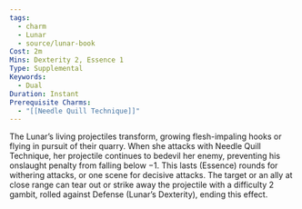 ```yaml
---
tags:
  - charm
  - Lunar
  - source/lunar-book
Cost: 2m
Mins: Dexterity 2, Essence 1
Type: Supplemental
Keywords:
  - Dual
Duration: Instant
Prerequisite Charms:
  - "[[Needle Quill Technique]]"
---
```

The Lunar’s living projectiles transform, growing flesh-impaling hooks or flying in pursuit of their quarry. When she attacks with Needle Quill Technique, her projectile continues to bedevil her enemy, preventing his onslaught penalty from falling below −1. This lasts (Essence) rounds for withering attacks, or one scene for decisive attacks. The target or an ally at close range can tear out or strike away the projectile with a difficulty 2 gambit, rolled against Defense (Lunar’s Dexterity), ending this effect.